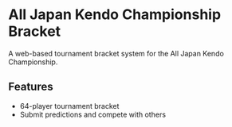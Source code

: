 # All Japan Kendo Championship Bracket

A web-based tournament bracket system for the All Japan Kendo Championship.

## Features
- 64-player tournament bracket
- Submit predictions and compete with others
